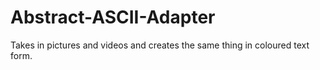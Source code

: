 # Abstract-ASCII-Adapter
Takes in pictures and videos and creates the same thing in coloured text form.
